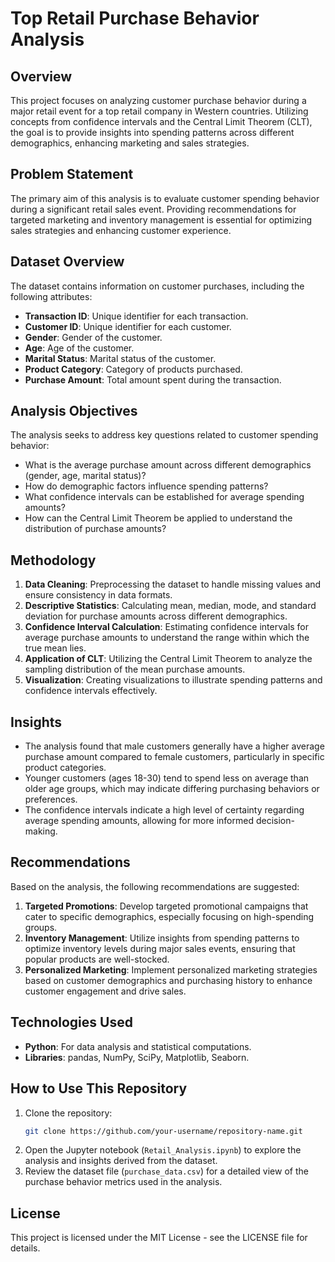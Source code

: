 # Top Retail Purchase Behavior Analysis

## Overview   
This project focuses on analyzing customer purchase behavior during a major retail event for a top retail company in Western countries. Utilizing concepts from confidence intervals and the Central Limit Theorem (CLT), the goal is to provide insights into spending patterns across different demographics, enhancing marketing and sales strategies.

## Problem Statement
The primary aim of this analysis is to evaluate customer spending behavior during a significant retail sales event. Providing recommendations for targeted marketing and inventory management is essential for optimizing sales strategies and enhancing customer experience.

## Dataset Overview
The dataset contains information on customer purchases, including the following attributes:
- **Transaction ID**: Unique identifier for each transaction.
- **Customer ID**: Unique identifier for each customer.
- **Gender**: Gender of the customer.
- **Age**: Age of the customer.
- **Marital Status**: Marital status of the customer.
- **Product Category**: Category of products purchased.
- **Purchase Amount**: Total amount spent during the transaction.

## Analysis Objectives
The analysis seeks to address key questions related to customer spending behavior:
- What is the average purchase amount across different demographics (gender, age, marital status)?
- How do demographic factors influence spending patterns?
- What confidence intervals can be established for average spending amounts?
- How can the Central Limit Theorem be applied to understand the distribution of purchase amounts?

## Methodology
1. **Data Cleaning**: Preprocessing the dataset to handle missing values and ensure consistency in data formats.
2. **Descriptive Statistics**: Calculating mean, median, mode, and standard deviation for purchase amounts across different demographics.
3. **Confidence Interval Calculation**: Estimating confidence intervals for average purchase amounts to understand the range within which the true mean lies.
4. **Application of CLT**: Utilizing the Central Limit Theorem to analyze the sampling distribution of the mean purchase amounts.
5. **Visualization**: Creating visualizations to illustrate spending patterns and confidence intervals effectively.

## Insights
- The analysis found that male customers generally have a higher average purchase amount compared to female customers, particularly in specific product categories.
- Younger customers (ages 18-30) tend to spend less on average than older age groups, which may indicate differing purchasing behaviors or preferences.
- The confidence intervals indicate a high level of certainty regarding average spending amounts, allowing for more informed decision-making.

## Recommendations
Based on the analysis, the following recommendations are suggested:
1. **Targeted Promotions**: Develop targeted promotional campaigns that cater to specific demographics, especially focusing on high-spending groups.
2. **Inventory Management**: Utilize insights from spending patterns to optimize inventory levels during major sales events, ensuring that popular products are well-stocked.
3. **Personalized Marketing**: Implement personalized marketing strategies based on customer demographics and purchasing history to enhance customer engagement and drive sales.

## Technologies Used
- **Python**: For data analysis and statistical computations.
- **Libraries**: pandas, NumPy, SciPy, Matplotlib, Seaborn.

## How to Use This Repository
1. Clone the repository:
   ```bash
   git clone https://github.com/your-username/repository-name.git
   ```
2. Open the Jupyter notebook (`Retail_Analysis.ipynb`) to explore the analysis and insights derived from the dataset.
3. Review the dataset file (`purchase_data.csv`) for a detailed view of the purchase behavior metrics used in the analysis.

## License
This project is licensed under the MIT License - see the LICENSE file for details.

